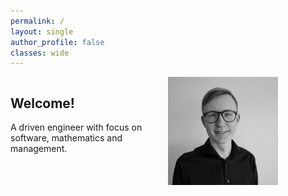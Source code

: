 ```yaml
---
permalink: /
layout: single
author_profile: false
classes: wide
---
```

<div style="display: flex;">
  <div style="flex: 1;">
    <h2>Welcome!</h2>
    <p>A driven engineer with focus on software, mathematics and management.</p> 
  </div>
  <div style="flex: 1;">    
    <img src="assets/images/profile_pic.jpeg" style="width:70%">
  </div>

</div>

